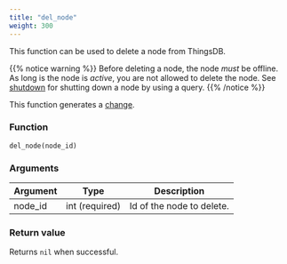 ```yaml
---
title: "del_node"
weight: 300
---
```


This function can be used to delete a node from ThingsDB.

{{% notice warning %}}
Before deleting a node, the node *must* be offline. As long is the node is *active*, you are not allowed
to delete the node. See [shutdown](../../node-api/shutdown) for shutting down a node by using a query.
{{% /notice %}}

This function generates a [change](../../overview/changes).

### Function

`del_node(node_id)`

### Arguments

Argument | Type | Description
-------- | ---- | -----------
node_id | int (required) | Id of the node to delete.

### Return value

Returns `nil` when successful.
